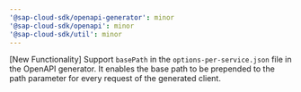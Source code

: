 ```yaml
---
'@sap-cloud-sdk/openapi-generator': minor
'@sap-cloud-sdk/openapi': minor
'@sap-cloud-sdk/util': minor
---
```


[New Functionality] Support `basePath` in the `options-per-service.json` file in the OpenAPI generator. It enables the base path to be prepended to the path parameter for every request of the generated client.
